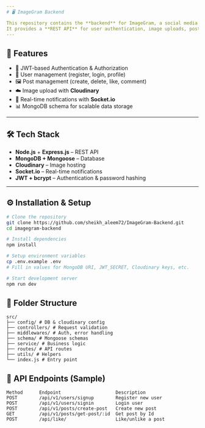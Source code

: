 ```yaml
---
# 🖥️ ImageGram Backend

This repository contains the **backend** for ImageGram, a social media app built with the **MERN stack**.
It provides a **REST API** for user authentication, image uploads, posts, likes, comments, and real-time notifications.
---
```


## 🚀 Features

- 🔐 JWT-based Authentication & Authorization
- 👤 User management (register, login, profile)
- 🖼️ Post management (create, delete, like, comment)
- ☁️ Image upload with **Cloudinary**
- 🔔 Real-time notifications with **Socket.io**
- 📊 MongoDB schema for scalable data storage

---

## 🛠️ Tech Stack

- **Node.js** + **Express.js** – REST API
- **MongoDB + Mongoose** – Database
- **Cloudinary** – Image hosting
- **Socket.io** – Real-time notifications
- **JWT + bcrypt** – Authentication & password hashing

---

## ⚙️ Installation & Setup

```bash
# Clone the repository
git clone https://github.com/sheikh_aleem72/ImageGram-Backend.git
cd imagegram-backend

# Install dependencies
npm install

# Setup environment variables
cp .env.example .env
# Fill in values for MongoDB URI, JWT_SECRET, Cloudinary keys, etc.

# Start development server
npm run dev
```

## 📂 Folder Structure

```
src/
├── config/ # DB & cloudinary config
├── controllers/ # Request validation
├── middlewares/ # Auth, error handling
├── schema/ # Mongoose schemas
├── service/ # Business logic
├── routes/ # API routes
├── utils/ # Helpers
└── index.js # Entry point

```

## 📡 API Endpoints (Sample)

```
Method      Endpoint                    Description
POST        /api/v1/users/signup        Register new user
POST        /api/v1/users/signin        Login user
POST        /api/v1/posts/create-post   Create new post
GET         /api/v1/posts/get-post/:id  Get post by Id
POST        /api/like/                  Like/unlike a post
```
